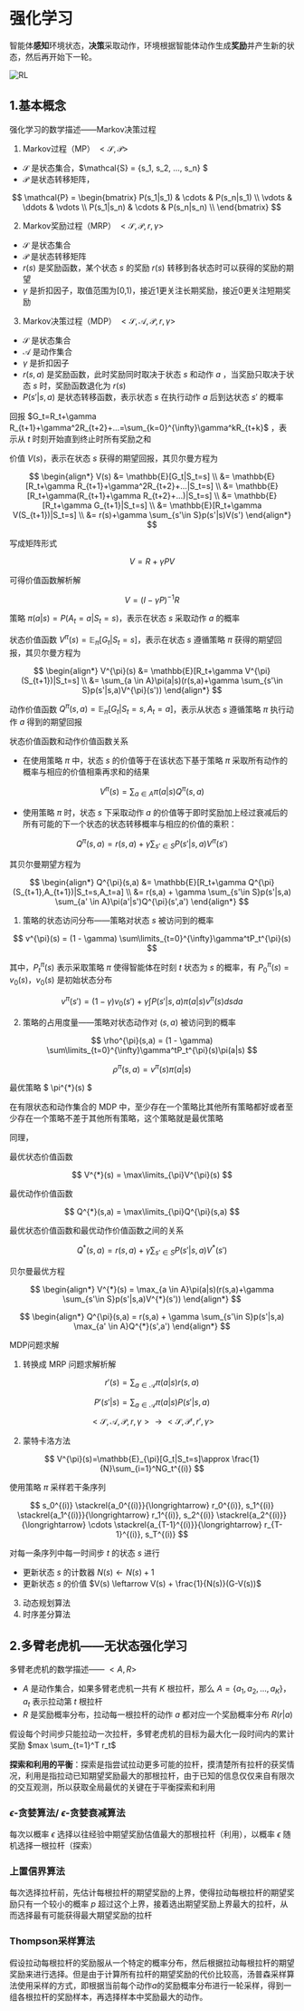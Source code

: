 # 强化学习

智能体**感知**环境状态，**决策**采取动作，环境根据智能体动作生成**奖励**并产生新的状态，然后再开始下一轮。

![RL](./img/rl.png "RL")

## 1.基本概念

强化学习的数学描述——Markov决策过程

1. Markov过程（MP） $<\mathcal{S},\mathcal{P}>$

- $\mathcal{S}$ 是状态集合，$\mathcal{S} = \{s_1, s_2, ..., s_n\} $
- $\mathcal{P}$ 是状态转移矩阵，

$$
\mathcal{P} = 
\begin{bmatrix}
P(s_1|s_1) & \cdots & P(s_n|s_1) \\
\vdots & \ddots & \vdots \\
P(s_1|s_n) & \cdots & P(s_n|s_n) \\
\end{bmatrix}
$$

2.  Markov奖励过程（MRP） $<\mathcal{S},\mathcal{P},r,\gamma>$

- $\mathcal{S}$ 是状态集合
- $\mathcal{P}$ 是状态转移矩阵
- $r(s)$ 是奖励函数，某个状态 $s$ 的奖励 $r(s)$ 转移到各状态时可以获得的奖励的期望
- $\gamma$ 是折扣因子，取值范围为[0,1)，接近1更关注长期奖励，接近0更关注短期奖励

3.  Markov决策过程（MDP） $<\mathcal{S},\mathcal{A},\mathcal{P},r,\gamma>$

- $\mathcal{S}$ 是状态集合
- $\mathcal{A}$ 是动作集合
- $\gamma$ 是折扣因子
- $r(s,a)$ 是奖励函数，此时奖励同时取决于状态 $s$ 和动作 $a$ ，当奖励只取决于状态 $s$ 时，奖励函数退化为 $r(s)$
- $P(s'|s,a)$ 是状态转移函数，表示状态 $s$ 在执行动作 $a$ 后到达状态 $s'$ 的概率

回报 $G_t=R_t+\gamma R_{t+1}+\gamma^2R_{t+2}+...=\sum_{k=0}^{\infty}\gamma^kR_{t+k}$ ，表示从 $t$ 时刻开始直到终止时所有奖励之和

价值 $V(s)$，表示在状态 $s$ 获得的期望回报，其贝尔曼方程为

$$
\begin{align*}
V(s)
&= \mathbb{E}[G_t|S_t=s] \\
&= \mathbb{E}[R_t+\gamma R_{t+1}+\gamma^2R_{t+2}+...|S_t=s] \\
&= \mathbb{E}[R_t+\gamma(R_{t+1}+\gamma R_{t+2}+...)|S_t=s] \\
&= \mathbb{E}[R_t+\gamma G_{t+1}|S_t=s] \\
&= \mathbb{E}[R_t+\gamma V(S_{t+1})|S_t=s] \\
&= r(s)+\gamma \sum_{s'\in S}p(s'|s)V(s')
\end{align*}
$$

写成矩阵形式

$$V=R+\gamma PV$$

可得价值函数解析解

$$V=(I-\gamma P)^{-1}R$$

策略 $\pi(a|s)=P(A_t=a|S_t=s)$，表示在状态 $s$ 采取动作 $a$ 的概率

状态价值函数 $V^{\pi}(s)=\mathbb{E}_{\pi}[G_t|S_t=s]$，表示在状态 $s$ 遵循策略 $\pi$ 获得的期望回报，其贝尔曼方程为

$$
\begin{align*}
V^{\pi}(s)
&= \mathbb{E}[R_t+\gamma V^{\pi}(S_{t+1})|S_t=s] \\
&= \sum_{a \in A}\pi(a|s)(r(s,a)+\gamma \sum_{s'\in S}p(s'|s,a)V^{\pi}(s'))
\end{align*}
$$

动作价值函数 $Q^{\pi}(s,a)=\mathbb{E}_{\pi}[G_t|S_t=s,A_t=a]$，表示从状态 $s$ 遵循策略 $\pi$ 执行动作 $a$ 得到的期望回报

状态价值函数和动作价值函数关系

- 在使用策略 $\pi$ 中，状态 $s$ 的价值等于在该状态下基于策略 $\pi$ 采取所有动作的概率与相应的价值相乘再求和的结果

$$V^{\pi}(s)=\sum_{a \in A}\pi(a|s)Q^{\pi}(s,a)$$

- 使用策略 $\pi$ 时，状态 $s$ 下采取动作 $a$ 的价值等于即时奖励加上经过衰减后的所有可能的下一个状态的状态转移概率与相应的价值的乘积：

$$Q^{\pi}(s,a)=r(s,a)+\gamma\sum_{s'\in{S}}P(s'|s,a)V^{\pi}(s')$$

其贝尔曼期望方程为

$$
\begin{align*}
Q^{\pi}(s,a)
&= \mathbb{E}[R_t+\gamma Q^{\pi}(S_{t+1},A_{t+1})|S_t=s,A_t=a] \\
&= r(s,a) + \gamma \sum_{s'\in S}p(s'|s,a) \sum_{a' \in A}\pi(a'|s')Q^{\pi}(s',a')
\end{align*}
$$

1. 策略的状态访问分布——策略对状态 $s$ 被访问到的概率

$$ v^{\pi}(s) = (1 - \gamma) \sum\limits_{t=0}^{\infty}\gamma^tP_t^{\pi}(s) $$

其中，$P_t^{\pi}(s)$ 表示采取策略 ${\pi}$ 使得智能体在时刻 $t$ 状态为 $s$ 的概率，有 $P_0^{\pi}(s) = v_0(s)$，$v_0(s)$ 是初始状态分布

$$ v^{\pi}(s') = (1 - \gamma)v_0(s') + \gamma \int{P(s'|s,a)\pi(a|s)v^{\pi}(s)dsda} $$

2. 策略的占用度量——策略对状态动作对 $(s,a)$ 被访问到的概率

$$ \rho^{\pi}(s,a) = (1 - \gamma) \sum\limits_{t=0}^{\infty}\gamma^tP_t^{\pi}(s)\pi(a|s) $$

$$ \rho^{\pi}(s,a) = v^{\pi}(s) \pi(a|s) $$

最优策略 $ \pi^{*}(s) $

在有限状态和动作集合的 MDP 中，至少存在一个策略比其他所有策略都好或者至少存在一个策略不差于其他所有策略，这个策略就是最优策略

同理，

最优状态价值函数

$$
V^{*}(s) = \max\limits_{\pi}V^{\pi}(s)
$$

最优动作价值函数

$$
Q^{*}(s,a) = \max\limits_{\pi}Q^{\pi}(s,a)
$$

最优状态价值函数和最优动作价值函数之间的关系

$$Q^{*}(s,a)=r(s,a)+\gamma\sum_{s'\in{S}}P(s'|s,a)V^{*}(s')$$

贝尔曼最优方程

$$
\begin{align*}
V^{*}(s)
= \max_{a \in A}\pi(a|s)(r(s,a)+\gamma \sum_{s'\in S}p(s'|s,a)V^{*}(s'))
\end{align*}
$$

$$
\begin{align*}
Q^{\pi}(s,a)
= r(s,a) + \gamma \sum_{s'\in S}p(s'|s,a) \max_{a' \in A}Q^{*}(s',a')
\end{align*}
$$


MDP问题求解

1. 转换成 MRP 问题求解析解

$$
r'(s) = \sum_{a \in \mathcal{A}} \pi(a|s)r(s,a)
$$

$$
P'(s'|s) = \sum_{a \in \mathcal{A}} \pi(a|s)P(s'|s,a)
$$

$$ <\mathcal{S},\mathcal{A},\mathcal{P},r,\gamma> \rightarrow <\mathcal{S},\mathcal{P}',r',\gamma> $$

2. 蒙特卡洛方法

$$
V^{\pi}(s)=\mathbb{E}_{\pi}[G_t|S_t=s]\approx
\frac{1}{N}\sum_{i=1}^NG_t^{(i)}
$$

使用策略 $\pi$ 采样若干条序列

$$ s_0^{(i)} \stackrel{a_0^{(i)}}{\longrightarrow} r_0^{(i)}, s_1^{(i)} \stackrel{a_1^{(i)}}{\longrightarrow} r_1^{(i)}, s_2^{(i)} \stackrel{a_2^{(i)}}{\longrightarrow} \cdots \stackrel{a_{T-1}^{(i)}}{\longrightarrow} r_{T-1}^{(i)}, s_T^{(i)} $$

对每一条序列中每一时间步 $t$ 的状态 $s$ 进行

- 更新状态 $s$ 的计数器 $N(s) \leftarrow N(s) + 1$
- 更新状态 $s$ 的价值 $V(s) \leftarrow V(s) + \frac{1}{N(s)}(G-V(s))$

3. 动态规划算法
4. 时序差分算法

## 2.多臂老虎机——无状态强化学习

多臂老虎机的数学描述—— $<A,R>$

- $A$ 是动作集合，如果多臂老虎机一共有 $K$ 根拉杆，那么 $A=\{a_1,a_2,...,a_K\}$， $a_t$ 表示拉动第 $t$ 根拉杆
- $R$ 是奖励概率分布，拉动每一根拉杆的动作 $a$ 都对应一个奖励概率分布 $R(r|a)$

假设每个时间步只能拉动一次拉杆，多臂老虎机的目标为最大化一段时间内的累计奖励 $max \sum_{t=1}^T r_t$

**探索和利用的平衡**：探索是指尝试拉动更多可能的拉杆，摸清楚所有拉杆的获奖情况，利用是指拉动已知期望奖励最大的那根拉杆，由于已知的信息仅仅来自有限次的交互观测，所以获取全局最优的关键在于平衡探索和利用

### $\epsilon$-贪婪算法/ $\epsilon$-贪婪衰减算法

每次以概率 $\epsilon$ 选择以往经验中期望奖励估值最大的那根拉杆（利用），以概率 $\epsilon$ 随机选择一根拉杆（探索）

### 上置信界算法

每次选择拉杆前，先估计每根拉杆的期望奖励的上界，使得拉动每根拉杆的期望奖励只有一个较小的概率 $p$ 超过这个上界，接着选出期望奖励上界最大的拉杆，从而选择最有可能获得最大期望奖励的拉杆

### Thompson采样算法

假设拉动每根拉杆的奖励服从一个特定的概率分布，然后根据拉动每根拉杆的期望奖励来进行选择。但是由于计算所有拉杆的期望奖励的代价比较高，汤普森采样算法使用采样的方式，即根据当前每个动作$a$的奖励概率分布进行一轮采样，得到一组各根拉杆的奖励样本，再选择样本中奖励最大的动作。
